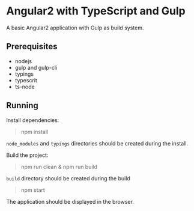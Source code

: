Angular2 with TypeScript and Gulp
=================================

A basic Angular2 application with Gulp as build system.

Prerequisites
-------------

- nodejs
- gulp and gulp-cli
- typings
- typescrit
- ts-node

Running
-------

Install dependencies:

> npm install

`node_modules` and `typings` directories should be created during the install.

Build the project:

> npm run clean & npm run build

`build` directory should be created during the build

> npm start

The application should be displayed in the browser.